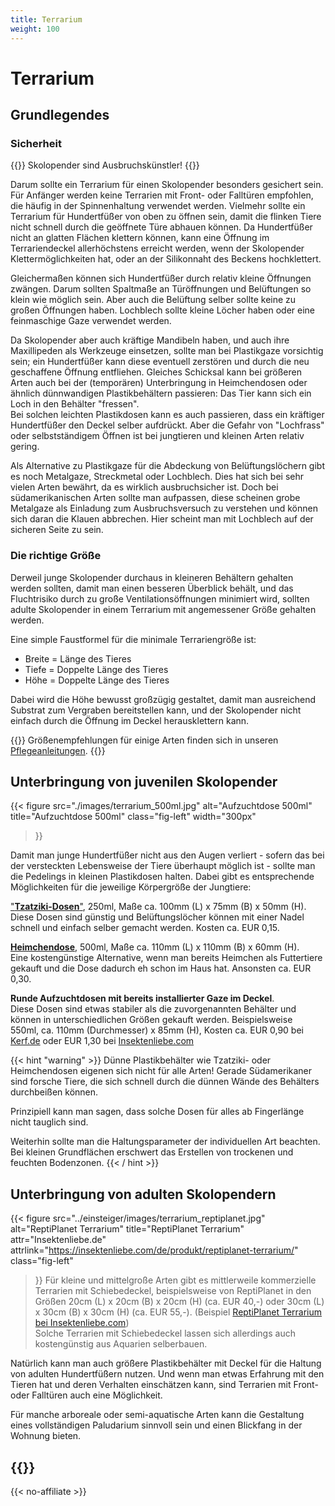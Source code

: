 ```yaml
---
title: Terrarium
weight: 100
---
```


# Terrarium

## Grundlegendes

### Sicherheit

{{<hint danger>}}
Skolopender sind Ausbruchskünstler!
{{</hint>}}

Darum sollte ein Terrarium für einen Skolopender besonders gesichert sein. Für Anfänger werden keine Terrarien mit Front- oder Falltüren empfohlen, die häufig in der Spinnenhaltung verwendet werden. Vielmehr sollte ein Terrarium für Hundertfüßer von oben zu öffnen sein, damit die flinken Tiere nicht schnell durch die geöffnete Türe abhauen können. Da Hundertfüßer nicht an glatten Flächen klettern können, kann eine Öffnung im Terrariendeckel allerhöchstens erreicht werden, wenn der Skolopender Klettermöglichkeiten hat, oder an der Silikonnaht des Beckens hochklettert.

Gleichermaßen können sich Hundertfüßer durch relativ kleine Öffnungen zwängen. Darum sollten Spaltmaße an Türöffnungen und Belüftungen so klein wie möglich sein. Aber auch die Belüftung selber sollte keine zu großen Öffnungen haben. Lochblech sollte kleine Löcher haben oder eine feinmaschige Gaze verwendet werden.  

Da Skolopender aber auch kräftige Mandibeln haben, und auch ihre Maxillipeden als Werkzeuge einsetzen, sollte man bei Plastikgaze vorsichtig sein; ein Hundertfüßer kann diese eventuell zerstören und durch die neu geschaffene Öffnung entfliehen. Gleiches Schicksal kann bei größeren Arten auch bei der (temporären) Unterbringung in Heimchendosen oder ähnlich dünnwandigen Plastikbehältern passieren: Das Tier kann sich ein Loch in den Behälter "fressen".  
Bei solchen leichten Plastikdosen kann es auch passieren, dass ein kräftiger Hundertfüßer den Deckel selber aufdrückt. Aber die Gefahr von "Lochfrass" oder selbstständigem Öffnen ist bei jungtieren und kleinen Arten relativ gering.

Als Alternative zu Plastikgaze für die Abdeckung von Belüftungslöchern gibt es noch Metalgaze, Streckmetal oder Lochblech. Dies hat sich bei sehr vielen Arten bewährt, da es wirklich ausbruchsicher ist. Doch bei südamerikanischen Arten sollte man aufpassen, diese scheinen grobe Metalgaze als Einladung zum Ausbruchsversuch zu verstehen und können sich daran die Klauen abbrechen. Hier scheint man mit Lochblech auf der sicheren Seite zu sein.

### Die richtige Größe

Derweil junge Skolopender durchaus in kleineren Behältern gehalten werden sollten, damit man einen besseren Überblick behält, und das Fluchtrisiko durch zu große Ventilationsöffnungen minimiert wird, sollten adulte Skolopender in einem Terrarium mit angemessener Größe gehalten werden.

Eine simple Faustformel für die minimale Terrariengröße ist:

- Breite = Länge des Tieres
- Tiefe = Doppelte Länge des Tieres
- Höhe = Doppelte Länge des Tieres

Dabei wird die Höhe bewusst großzügig gestaltet, damit man ausreichend Substrat zum Vergraben bereitstellen kann, und der Skolopender nicht einfach durch die Öffnung im Deckel herausklettern kann.

{{<hint info>}}
Größenempfehlungen für einige Arten finden sich in unseren [Pflegeanleitungen](/caresheets).
{{</hint>}}

## Unterbringung von juvenilen Skolopender

{{< figure 
    src="./images/terrarium_500ml.jpg"
    alt="Aufzuchtdose 500ml"
    title="Aufzuchtdose 500ml"
    class="fig-left"
    width="300px"
>}}

Damit man junge Hundertfüßer nicht aus den Augen verliert - sofern das bei der versteckten Lebensweise der Tiere überhaupt möglich ist - sollte man die Pedelings in kleinen Plastikdosen halten. Dabei gibt es entsprechende Möglichkeiten für die jeweilige Körpergröße der Jungtiere:

["**Tzatziki-Dosen**"](https://www.arachno-world.shop/collections/aufzuchtdosen/products/aufzuchtdose-250ml), 250ml, Maße ca. 100mm (L) x 75mm (B) x 50mm (H).  
Diese Dosen sind günstig und Belüftungslöcher können mit einer Nadel schnell und einfach selber gemacht werden.  Kosten ca. EUR 0,15.

[**Heimchendose**](https://www.arachno-world.shop/collections/aufzuchtdosen/products/aufzuchtdose-heimchendose-500ml), 500ml, Maße ca. 110mm (L) x 110mm (B) x 60mm (H).  
Eine kostengünstige Alternative, wenn man bereits Heimchen als Futtertiere gekauft und die Dose dadurch eh schon im Haus hat. Ansonsten ca. EUR 0,30.

**Runde Aufzuchtdosen mit bereits installierter Gaze im Deckel**.  
Diese Dosen sind etwas stabiler als die zuvorgenannten Behälter und können in unterschiedlichen Größen gekauft werden. Beispielsweise  
550ml, ca. 110mm (Durchmesser) x 85mm (H), Kosten ca. EUR 0,90 bei [Kerf.de](https://kerf.de/Aufzuchtdosen-mit-Gaze-im-Deckel-rund-klein) oder EUR 1,30 bei [Insektenliebe.com](https://insektenliebe.com/de/shop/aufzuchtdosen-mit-gaze-im-deckel/)

{{< hint "warning" >}}
Dünne Plastikbehälter wie Tzatziki- oder Heimchendosen eigenen sich nicht für alle Arten! Gerade Südamerikaner sind forsche Tiere, die sich schnell durch die dünnen Wände des Behälters durchbeißen können. 

Prinzipiell kann man sagen, dass solche Dosen für alles ab Fingerlänge nicht tauglich sind. 

Weiterhin sollte man die Haltungsparameter der individuellen Art beachten. Bei kleinen Grundflächen erschwert das Erstellen von trockenen und feuchten Bodenzonen. 
{{< / hint >}}

## Unterbringung von adulten Skolopendern

{{< figure
    src="../einsteiger/images/terrarium_reptiplanet.jpg"
    alt="ReptiPlanet Terrarium"
    title="ReptiPlanet Terrarium"
    attr="Insektenliebe.de"
    attrlink="https://insektenliebe.com/de/produkt/reptiplanet-terrarium/"
    class="fig-left"
>}}
Für kleine und mittelgroße Arten gibt es mittlerweile kommerzielle Terrarien mit Schiebedeckel, beispielsweise von ReptiPlanet in den Größen 20cm (L) x 20cm (B) x 20cm (H) (ca. EUR 40,-) oder 30cm (L) x 30cm (B) x 30cm (H) (ca. EUR 55,-).  (Beispiel [ReptiPlanet Terrarium bei Insektenliebe.com](https://insektenliebe.com/de/shop/reptiplanet-terrarium/))  
Solche Terrarien mit Schiebedeckel lassen sich allerdings auch kostengünstig aus Aquarien selberbauen.

Natürlich kann man auch größere Plastikbehälter mit Deckel für die Haltung von adulten Hundertfüßern nutzen. Und wenn man etwas Erfahrung mit den Tieren hat und deren Verhalten einschätzen kann, sind Terrarien mit Front- oder Falltüren auch eine Möglichkeit.

Für manche arboreale oder semi-aquatische Arten kann die Gestaltung eines vollständigen Paludarium sinnvoll sein und einen Blickfang in der Wohnung bieten.

{{<clearfix>}}
---
{{< no-affiliate >}}
